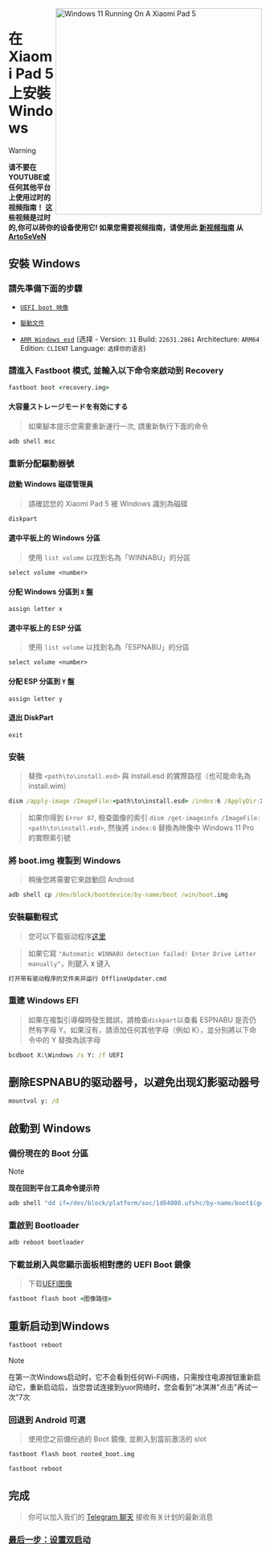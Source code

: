 <img align="right" src="https://raw.githubusercontent.com/erdilS/Port-Windows-11-Xiaomi-Pad-5/main/nabu.png" width="410" alt="Windows 11 Running On A Xiaomi Pad 5">

# 在 Xiaomi Pad 5 上安裝 Windows
> [!WARNING]
> **请不要在YOUTUBE或任何其他平台上使用过时的视频指南！ 这些视频是过时的,你可以砖你的设备使用它! 如果您需要视频指南，请使用此 [新视频指南](https://youtu.be/BbgTbTGbXYg) 从 [ArtoSeVeN](https://www.youtube.com/channel/UCYjwfxlYlJ7Nnzv01oszQvA)**

## 安裝 Windows


### 請先準備下面的步驟
  
- [```UEFI boot 映像```](https://github.com/erdilS/Port-Windows-11-Xiaomi-Pad-5/releases/download/UEFI/uefi-v3.img)

- [```驅動文件```](https://github.com/map220v/MiPad5-Drivers/releases/latest)

- [```ARM Windows esd```](https://worproject.com/esd) (选择 - Version:  ```11``` Build:  ```22631.2861``` Architecture:  ```ARM64``` Edition:  ```CLIENT``` Language:  ```选择你的语言```)
  


### 請進入 Fastboot 模式, 並輸入以下命令來啟动到 Recovery
```cmd
fastboot boot <recovery.img>
```

#### 大容量ストレージモードを有効にする
> 如果腳本提示您需要重新運行一次, 請重新執行下面的命令
```cmd
adb shell msc
```

### 重新分配驅動器號

#### 啟動 Windows 磁碟管理員
> 請確認您的 Xiaomi Pad 5 被 Windows 識別為磁碟
```cmd
diskpart
```

#### 選中平板上的 Windows 分區
> 使用 `list volume` 以找到名為「WINNABU」的分區
```diskpart
select volume <number>
```

#### 分配 Windows 分區到 `X` 盤
```diskpart
assign letter x
```

#### 選中平板上的 ESP 分區
> 使用 `list volume` 以找到名為「ESPNABU」的分區
```diskpart
select volume <number>
```

#### 分配 ESP 分區到 `Y` 盤
```diskpart
assign letter y
```

#### 退出 DiskPart
```diskpart
exit
```

### 安裝

> 替換 `<path\to\install.esd>` 與 install.esd 的實際路徑（也可能命名為 install.wim） 

```cmd
dism /apply-image /ImageFile:<path\to\install.esd> /index:6 /ApplyDir:X:\
``` 

> 如果你得到 `Error 87`, 檢查圖像的索引 `dism /get-imageinfo /ImageFile:<path\to\install.esd>`, 然後將 `index:6` 替換為映像中 Windows 11 Pro 的實際索引號 

### 將 boot.img 複製到 Windows 

> 稍後您將需要它來啟動回 Android
```cmd
adb shell cp /dev/block/bootdevice/by-name/boot /win/boot.img
```

### 安裝驅動程式
> 您可以下载驱动程序[这里](https://github.com/map220v/MiPad5-Drivers/releases/latest)

> 如果它寫 `"Automatic WINNABU detection failed! Enter Drive Letter manually"`，則鍵入 **`X`**  键入 


```cmd
打开带有驱动程序的文件夹并运行 OfflineUpdater.cmd
```

### 重建 Windows EFI
> 如果在複製引導檔時發生錯誤，請檢查`diskpart`以查看 ESPNABU 是否仍然有字母 Y。如果沒有，請添加任何其他字母（例如 K），並分別將以下命令中的 Y 替換為該字母
```cmd
bcdboot X:\Windows /s Y: /f UEFI
```
## 删除ESPNABU的驱动器号，以避免出现幻影驱动器号
```cmd
mountvol y: /d
```

## 啟動到 Windows

### 備份現在的 Boot 分區
> [!NOTE]
> **现在回到平台工具命令提示符**

```cmd
adb shell "dd if=/dev/block/platform/soc/1d84000.ufshc/by-name/boot$(getprop ro.boot.slot_suffix) of=/tmp/rooted_boot.img" && adb pull /tmp/rooted_boot.img
```

### 重啟到 Bootloader
```cmd
adb reboot bootloader
```

### 下載並刷入與您顯示面板相對應的 UEFI Boot 鏡像
> 下载[UEFI图像](https://github.com/erdilS/Port-Windows-11-Xiaomi-Pad-5/releases/download/UEFI/uefi-v2.img)

```cmd
fastboot flash boot <图像路径>
```
## 重新启动到Windows
```cmd
fastboot reboot
```

> [!NOTE]
> 在第一次Windows启动时，它不会看到任何Wi-Fi网络，只需按住电源按钮重新启动它，重新启动后，当您尝试连接到yuor网络时，您会看到"冰淇淋"点击"再试一次"7次

### 回退到 Android **可選**
> 使用您之前備份過的 Boot 鏡像, 並刷入到當前激活的 slot
```cmd
fastboot flash boot rooted_boot.img
```

```cmd
fastboot reboot
```
## 完成
> 你可以加入我们的 [Telegram 聊天](https://t.me/nabuwoa) 接收有关计划的最新消息
### [最后一步：设置双启动](dualboot-tw.md)
